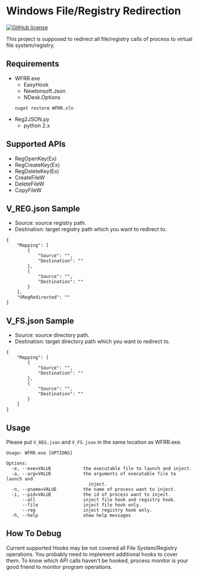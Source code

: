 # Windows File/Registry Redirection
[![GitHub license](https://img.shields.io/github/license/peitaosu/Win-FS-Reg-Redirect.svg)](https://github.com/peitaosu/Win-FS-Reg-Redirect/blob/master/LICENSE)

This project is supposed to redirect all file/registry calls of process to virtual file system/registry.

## Requirements
- WFRR.exe
   * EasyHook 
   * Newtonsoft.Json
   * NDesk.Options
   ```
   nuget restore WFRR.sln
   ```
- Reg2JSON.py
   * python 2.x

## Supported APIs
* RegOpenKey(Ex)
* RegCreateKey(Ex)
* RegDeleteKey(Ex)
* CreateFileW
* DeleteFileW
* CopyFileW

## V_REG.json Sample
* Source: source registry path.
* Destination: target registry path which you want to redirect to.
```
{
    "Mapping": [
        {
            "Source": "",
            "Destination": ""
        },
        {
            "Source": "",
            "Destination": ""
        }
    ],
    "VRegRedirected": ""
}
```

## V_FS.json Sample
* Source: source directory path.
* Destination: target directory path which you want to redirect to.
```
{
    "Mapping": [
        {
            "Source": "",
            "Destination": ""
        },
        {
            "Source": "",
            "Destination": ""
        }
    ]
}
```


## Usage

Please put `V_REG.json` and `V_FS.json` in the same location as WFRR.exe.

```
Usage: WFRR.exe [OPTIONS]

Options:
  -e, --exe=VALUE            the executable file to launch and inject.
  -a, --arg=VALUE            the arguments of executable file to launch and
                               inject.
  -n, --pname=VALUE          the name of process want to inject.
  -i, --pid=VALUE            the id of process want to inject.
      --all                  inject file hook and registry hook.
      --file                 inject file hook only.
      --reg                  inject registry hook only.
  -h, --help                 show help messages
```

## How To Debug

Current supported Hooks may be not covered all File System/Registry operations. You probably need to implement additional hooks to cover them.
To know which API calls haven't be hooked, process monitor is your good friend to monitor program operations.